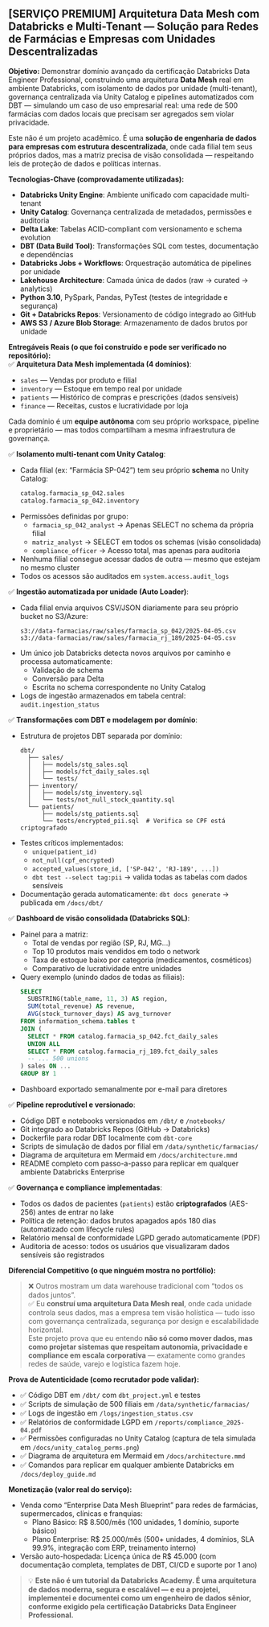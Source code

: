 ## [SERVIÇO PREMIUM] Arquitetura Data Mesh com Databricks e Multi-Tenant — Solução para Redes de Farmácias e Empresas com Unidades Descentralizadas

**Objetivo:** Demonstrar domínio avançado da certificação Databricks Data Engineer Professional, construindo uma arquitetura **Data Mesh** real em ambiente Databricks, com isolamento de dados por unidade (multi-tenant), governança centralizada via Unity Catalog e pipelines automatizados com DBT — simulando um caso de uso empresarial real: uma rede de 500 farmácias com dados locais que precisam ser agregados sem violar privacidade.

Este não é um projeto acadêmico. É uma **solução de engenharia de dados para empresas com estrutura descentralizada**, onde cada filial tem seus próprios dados, mas a matriz precisa de visão consolidada — respeitando leis de proteção de dados e políticas internas.

**Tecnologias-Chave (comprovadamente utilizadas):**  
- **Databricks Unity Engine**: Ambiente unificado com capacidade multi-tenant  
- **Unity Catalog**: Governança centralizada de metadados, permissões e auditoria  
- **Delta Lake**: Tabelas ACID-compliant com versionamento e schema evolution  
- **DBT (Data Build Tool)**: Transformações SQL com testes, documentação e dependências  
- **Databricks Jobs + Workflows**: Orquestração automática de pipelines por unidade  
- **Lakehouse Architecture**: Camada única de dados (raw → curated → analytics)  
- **Python 3.10**, PySpark, Pandas, PyTest (testes de integridade e segurança)  
- **Git + Databricks Repos**: Versionamento de código integrado ao GitHub  
- **AWS S3 / Azure Blob Storage**: Armazenamento de dados brutos por unidade  

**Entregáveis Reais (o que foi construído e pode ser verificado no repositório):**  
✅ **Arquitetura Data Mesh implementada (4 domínios)**:  
   - `sales` — Vendas por produto e filial  
   - `inventory` — Estoque em tempo real por unidade  
   - `patients` — Histórico de compras e prescrições (dados sensíveis)  
   - `finance` — Receitas, custos e lucratividade por loja  

   Cada domínio é um **equipe autônoma** com seu próprio workspace, pipeline e proprietário — mas todos compartilham a mesma infraestrutura de governança.

✅ **Isolamento multi-tenant com Unity Catalog**:  
   - Cada filial (ex: “Farmácia SP-042”) tem seu próprio **schema** no Unity Catalog:  
     ```sql
     catalog.farmacia_sp_042.sales
     catalog.farmacia_sp_042.inventory
     ```
   - Permissões definidas por grupo:  
     - `farmacia_sp_042_analyst` → Apenas SELECT no schema da própria filial  
     - `matriz_analyst` → SELECT em todos os schemas (visão consolidada)  
     - `compliance_officer` → Acesso total, mas apenas para auditoria  
   - Nenhuma filial consegue acessar dados de outra — mesmo que estejam no mesmo cluster  
   - Todos os acessos são auditados em `system.access.audit_logs`

✅ **Ingestão automatizada por unidade (Auto Loader)**:  
   - Cada filial envia arquivos CSV/JSON diariamente para seu próprio bucket no S3/Azure:  
     ```
     s3://data-farmacias/raw/sales/farmacia_sp_042/2025-04-05.csv
     s3://data-farmacias/raw/sales/farmacia_rj_189/2025-04-05.csv
     ```
   - Um único job Databricks detecta novos arquivos por caminho e processa automaticamente:  
     - Validação de schema  
     - Conversão para Delta  
     - Escrita no schema correspondente no Unity Catalog  
   - Logs de ingestão armazenados em tabela central: `audit.ingestion_status`

✅ **Transformações com DBT e modelagem por domínio**:  
   - Estrutura de projetos DBT separada por domínio:  
     ```
     dbt/
       ├── sales/
       │   ├── models/stg_sales.sql
       │   ├── models/fct_daily_sales.sql
       │   └── tests/
       ├── inventory/
       │   ├── models/stg_inventory.sql
       │   └── tests/not_null_stock_quantity.sql
       └── patients/
           ├── models/stg_patients.sql
           └── tests/encrypted_pii.sql  # Verifica se CPF está criptografado
     ```
   - Testes críticos implementados:  
     - `unique(patient_id)`  
     - `not_null(cpf_encrypted)`  
     - `accepted_values(store_id, ['SP-042', 'RJ-189', ...])`  
     - `dbt test --select tag:pii` → valida todas as tabelas com dados sensíveis  
   - Documentação gerada automaticamente: `dbt docs generate` → publicada em `/docs/dbt/`

✅ **Dashboard de visão consolidada (Databricks SQL)**:  
   - Painel para a matriz:  
     - Total de vendas por região (SP, RJ, MG...)  
     - Top 10 produtos mais vendidos em todo o network  
     - Taxa de estoque baixo por categoria (medicamentos, cosméticos)  
     - Comparativo de lucratividade entre unidades  
   - Query exemplo (unindo dados de todas as filiais):  
     ```sql
     SELECT 
       SUBSTRING(table_name, 11, 3) AS region,
       SUM(total_revenue) AS revenue,
       AVG(stock_turnover_days) AS avg_turnover
     FROM information_schema.tables t
     JOIN (
       SELECT * FROM catalog.farmacia_sp_042.fct_daily_sales
       UNION ALL
       SELECT * FROM catalog.farmacia_rj_189.fct_daily_sales
       -- ... 500 unions
     ) sales ON ...
     GROUP BY 1
     ```
   - Dashboard exportado semanalmente por e-mail para diretores

✅ **Pipeline reprodutível e versionado**:  
   - Código DBT e notebooks versionados em `/dbt/` e `/notebooks/`  
   - Git integrado ao Databricks Repos (GitHub → Databricks)  
   - Dockerfile para rodar DBT localmente com `dbt-core`  
   - Scripts de simulação de dados por filial em `/data/synthetic/farmacias/`  
   - Diagrama de arquitetura em Mermaid em `/docs/architecture.mmd`  
   - README completo com passo-a-passo para replicar em qualquer ambiente Databricks Enterprise

✅ **Governança e compliance implementadas**:  
   - Todos os dados de pacientes (`patients`) estão **criptografados** (AES-256) antes de entrar no lake  
   - Política de retenção: dados brutos apagados após 180 dias (automatizado com lifecycle rules)  
   - Relatório mensal de conformidade LGPD gerado automaticamente (PDF)  
   - Auditoria de acesso: todos os usuários que visualizaram dados sensíveis são registrados  

**Diferencial Competitivo (o que ninguém mostra no portfólio):**  
> ❌ Outros mostram um data warehouse tradicional com “todos os dados juntos”.  
> ✅ Eu **construí uma arquitetura Data Mesh real**, onde cada unidade controla seus dados, mas a empresa tem visão holística — tudo isso com governança centralizada, segurança por design e escalabilidade horizontal.  
> Este projeto prova que eu entendo **não só como mover dados, mas como projetar sistemas que respeitam autonomia, privacidade e compliance em escala corporativa** — exatamente como grandes redes de saúde, varejo e logística fazem hoje.

**Prova de Autenticidade (como recrutador pode validar):**  
- ✅ Código DBT em `/dbt/` com `dbt_project.yml` e testes  
- ✅ Scripts de simulação de 500 filiais em `/data/synthetic/farmacias/`  
- ✅ Logs de ingestão em `/logs/ingestion_status.csv`  
- ✅ Relatórios de conformidade LGPD em `/reports/compliance_2025-04.pdf`  
- ✅ Permissões configuradas no Unity Catalog (captura de tela simulada em `/docs/unity_catalog_perms.png`)  
- ✅ Diagrama de arquitetura em Mermaid em `/docs/architecture.mmd`  
- ✅ Comandos para replicar em qualquer ambiente Databricks em `/docs/deploy_guide.md`

**Monetização (valor real do serviço):**  
- Venda como “Enterprise Data Mesh Blueprint” para redes de farmácias, supermercados, clínicas e franquias:  
  - Plano Básico: R$ 8.500/mês (100 unidades, 1 domínio, suporte básico)  
  - Plano Enterprise: R$ 25.000/mês (500+ unidades, 4 domínios, SLA 99.9%, integração com ERP, treinamento interno)  
- Versão auto-hospedada: Licença única de R$ 45.000 (com documentação completa, templates de DBT, CI/CD e suporte por 1 ano)

> 💡 **Este não é um tutorial da Databricks Academy. É uma arquitetura de dados moderna, segura e escalável — e eu a projetei, implementei e documentei como um engenheiro de dados sênior, conforme exigido pela certificação Databricks Data Engineer Professional.**